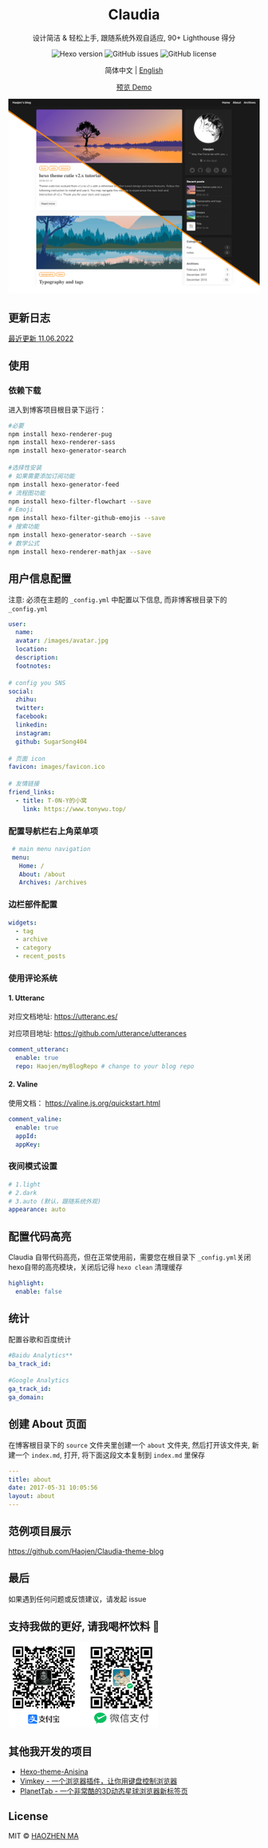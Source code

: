 <h1 align="center">Claudia</h1>
<p align="center"> 
  设计简洁 & 轻松上手, 跟随系统外观自适应, 90+ Lighthouse 得分
</p>

<p align="center">
  <img  alt="Hexo version" src="https://img.shields.io/badge/hexo%20version-%3E%3D%204.2-brightgreen">
  <img  alt="GitHub issues" src="https://img.shields.io/github/issues/Haojen/hexo-theme-Claudia">
  <img  alt="GitHub license" src="https://img.shields.io/github/license/Haojen/hexo-theme-Claudia">
</p>


<p align="center">
  <span>简体中文 | </span> 
  <a href="README.md" rel="nofollow">English</a>
</p>

<p align="center">
  <a href="https://haojen.github.io/Claudia-theme-blog/" rel="nofollow">预览 Demo</a>
</p>

![cover](./screenshot/claudia-cover-v2.png)

## 更新日志
[最近更新 11.06.2022](CHANGELOG.md)


## 使用

### 依赖下载
进入到博客项目根目录下运行：
```bash
#必要
npm install hexo-renderer-pug 
npm install hexo-renderer-sass
npm install hexo-generator-search

#选择性安装
# 如果需要添加订阅功能
npm install hexo-generator-feed
# 流程图功能
npm install hexo-filter-flowchart --save   
# Emoji
npm install hexo-filter-github-emojis --save  
# 搜索功能
npm install hexo-generator-search --save   
# 数学公式
npm install hexo-renderer-mathjax --save
```

## 用户信息配置

注意: 必须在主题的 `_config.yml` 中配置以下信息, 而非博客根目录下的 `_config.yml`

``` yaml
user:
  name: 
  avatar: /images/avatar.jpg
  location:
  description:
  footnotes:

# config you SNS
social:
  zhihu:
  twitter:
  facebook:
  linkedin:
  instagram:
  github: SugarSong404

# 页面 icon
favicon: images/favicon.ico

# 友情链接
friend_links:
  - title: T-0N-Y的小窝
    link: https://www.tonywu.top/
```

### 配置导航栏右上角菜单项

```yaml
 # main menu navigation
 menu:
   Home: /
   About: /about
   Archives: /archives
```

### 边栏部件配置
```yaml
widgets:
  - tag
  - archive
  - category
  - recent_posts
```

### 使用评论系统

#### 1. Utteranc
对应文档地址: https://utteranc.es/

对应项目地址: https://github.com/utterance/utterances

```yaml
comment_utteranc:
  enable: true
  repo: Haojen/myBlogRepo # change to your blog repo
```

#### 2. Valine
使用文档： https://valine.js.org/quickstart.html

```yaml
comment_valine:
  enable: true
  appId:
  appKey:
```


### 夜间模式设置
```yaml
# 1.light 
# 2.dark
# 3.auto (默认，跟随系统外观)
appearance: auto
```

## 配置代码高亮

Claudia 自带代码高亮，但在正常使用前，需要您在根目录下 `_config.yml`关闭hexo自带的高亮模块，关闭后记得 `hexo clean` 清理缓存
```yaml
highlight:
  enable: false
```

## 统计
配置谷歌和百度统计
```yaml
#Baidu Analytics**
ba_track_id: 

#Google Analytics
ga_track_id: 
ga_domain:
```

## 创建 About 页面
在博客根目录下的 `source` 文件夹里创建一个 `about` 文件夹, 然后打开该文件夹, 新建一个 `index.md`, 打开, 将下面这段文本复制到 `index.md` 里保存

```yaml
---
title: about
date: 2017-05-31 10:05:56
layout: about
---
```

## 范例项目展示

https://github.com/Haojen/Claudia-theme-blog  

## 最后

如果遇到任何问题或反馈建议，请发起 issue

## 支持我做的更好, 请我喝杯饮料 🥤️
<img src="./screenshot/BuyMeCoffeeQRCode.png" width="300">

## 其他我开发的项目
- [Hexo-theme-Anisina](https://github.com/Haojen/hexo-theme-Anisina)
- [Vimkey - 一个浏览器插件，让你用键盘控制浏览器](https://github.com/Haojen/vimkey)
- [PlanetTab - 一个非常酷的3D动态星球浏览器新标签页](https://github.com/Haojen/planet-tab)

## License

MIT © [HAOZHEN MA](http://haojen.github.io)
